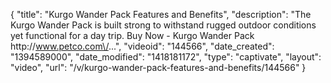 {
    "title": "Kurgo Wander Pack Features and Benefits",
    "description": "The Kurgo Wander Pack is built strong to withstand rugged outdoor conditions yet functional for a day trip. Buy Now - Kurgo Wander Pack http:\/\/www.petco.com\/...",
    "videoid": "144566",
    "date_created": "1394589000",
    "date_modified": "1418181172",
    "type": "captivate",
    "layout": "video",
    "url": "\/v\/kurgo-wander-pack-features-and-benefits\/144566"
}